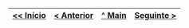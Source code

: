 | [<< Início](capitulo1.md) | [< Anterior](capitulo2.md) | [^ Main](../../../) | [Seguinte >](capitulo4.md) |
| :---: | :---: | :---: | :---: |
